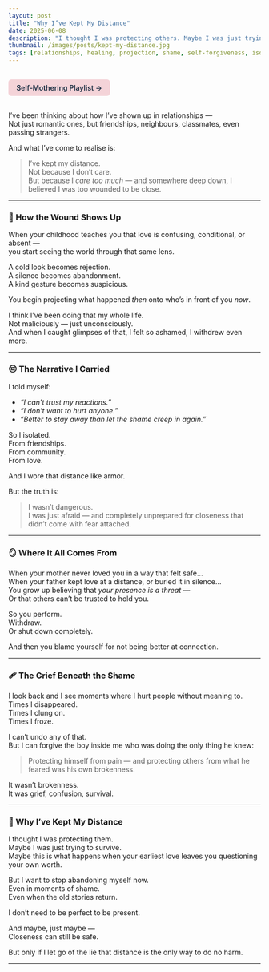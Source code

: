 ```yaml
---
layout: post
title: "Why I’ve Kept My Distance"
date: 2025-06-08
description: "I thought I was protecting others. Maybe I was just trying to survive. Maybe this is what happens when your earliest love left you unable to trust your own presence."
thumbnail: /images/posts/kept-my-distance.jpg
tags: [relationships, healing, projection, shame, self-forgiveness, isolation, trauma]
---
```


<a href="https://music.youtube.com/playlist?list=PLuO5E1rh5RqIzePJeOjdXo62gwnYJ748_&si=NvtF0mzI9Sx2IoPu&shuffle=1" 
   target="_blank" 
   class="back-button"
   style="display:inline-block; margin: 1rem auto; background-color: #F4D3D8; color: #1A2D41; padding: 0.5rem 1rem; border-radius: 6px; font-weight: 600; text-decoration: none;">
  Self‑Mothering Playlist →
</a>

I’ve been thinking about how I’ve shown up in relationships —  
Not just romantic ones, but friendships, neighbours, classmates, even passing strangers.

And what I’ve come to realise is:  
> I’ve kept my distance.  
> Not because I don’t care.  
> But because I *care too much* — and somewhere deep down, I believed I was too wounded to be close.

---

### 🧠 How the Wound Shows Up

When your childhood teaches you that love is confusing, conditional, or absent —  
you start seeing the world through that same lens.

A cold look becomes rejection.  
A silence becomes abandonment.  
A kind gesture becomes suspicious.

You begin projecting what happened *then* onto who’s in front of you *now*.

I think I’ve been doing that my whole life.  
Not maliciously — just unconsciously.  
And when I caught glimpses of that, I felt so ashamed, I withdrew even more.

---

### 😔 The Narrative I Carried

I told myself:

- *“I can’t trust my reactions.”*  
- *“I don’t want to hurt anyone.”*  
- *“Better to stay away than let the shame creep in again.”*

So I isolated.  
From friendships.  
From community.  
From love.

And I wore that distance like armor.

But the truth is:  
> I wasn’t dangerous.  
> I was just afraid — and completely unprepared for closeness that didn’t come with fear attached.

---

### 🪞 Where It All Comes From

When your mother never loved you in a way that felt safe…  
When your father kept love at a distance, or buried it in silence…  
You grow up believing that *your presence is a threat* —  
Or that others can’t be trusted to hold you.

So you perform.  
Withdraw.  
Or shut down completely.

And then you blame yourself for not being better at connection.

---

### 🩹 The Grief Beneath the Shame

I look back and I see moments where I hurt people without meaning to.  
Times I disappeared.  
Times I clung on.  
Times I froze.

I can’t undo any of that.  
But I can forgive the boy inside me who was doing the only thing he knew:

> Protecting himself from pain — and protecting others from what he feared was his own brokenness.

It wasn’t brokenness.  
It was grief, confusion, survival.

---

### 💬 Why I’ve Kept My Distance

I thought I was protecting them.  
Maybe I was just trying to survive.  
Maybe this is what happens when your earliest love leaves you questioning your own worth.

But I want to stop abandoning myself now.  
Even in moments of shame.  
Even when the old stories return.

I don’t need to be perfect to be present.

And maybe, just maybe —  
Closeness can still be safe.

But only if I let go of the lie that distance is the only way to do no harm.


---
